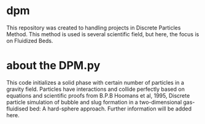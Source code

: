 # dpm
This repository was created to handling projects in Discrete Particles Method. This method is used is several scientific field, but here, the focus is on Fluidized Beds.

# about the DPM.py
This code initializes a solid phase with certain number of particles in a gravity field. Particles have interactions and collide perfectly based on equations and scientific proofs from B.P.B Hoomans et al, 1995, Discrete particle simulation of bubble and slug formation in a two-dimensional gas-fluidised bed: A hard-sphere approach.
Further information will be added here.
